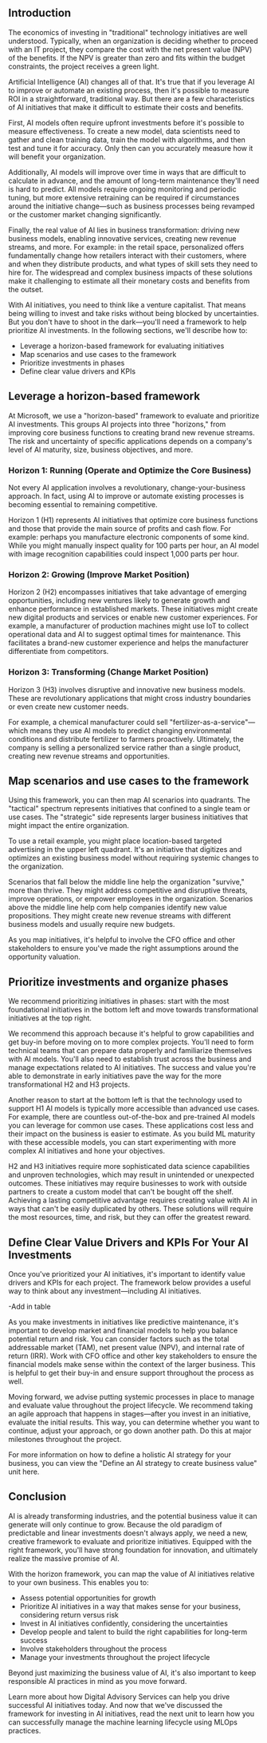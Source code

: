 ## Introduction

The economics of investing in "traditional" technology initiatives are well understood. Typically, when an organization is deciding whether to proceed with an IT project, they compare the cost with the net present value (NPV) of the benefits. If the NPV is greater than zero and fits within the budget constraints, the project receives a green light.

Artificial Intelligence (AI) changes all of that. It's true that if you leverage AI to improve or automate an existing process, then it's possible to measure ROI in a straightforward, traditional way. But there are a few characteristics of AI initiatives that make it difficult to estimate their costs and benefits.

First, AI models often require upfront investments before it's possible to measure effectiveness. To create a new model, data scientists need to gather and clean training data, train the model with algorithms, and then test and tune it for accuracy. Only then can you accurately measure how it will benefit your organization.

Additionally, AI models will improve over time in ways that are difficult to calculate in advance, and the amount of long-term maintenance they'll need is hard to predict. All models require ongoing monitoring and periodic tuning, but more extensive retraining can be required if circumstances around the initiative change—such as business processes being revamped or the customer market changing significantly.

Finally, the real value of AI lies in business transformation: driving new business models, enabling innovative services, creating new revenue streams, and more. For example: in the retail space, personalized offers fundamentally change how retailers interact with their customers, where and when they distribute products, and what types of skill sets they need to hire for. The widespread and complex business impacts of these solutions make it challenging to estimate all their monetary costs and benefits from the outset.

With AI initiatives, you need to think like a venture capitalist. That means being willing to invest and take risks without being blocked by uncertainties. But you don't have to shoot in the dark—you'll need a framework to help prioritize AI investments. In the following sections, we'll describe how to:

* Leverage a horizon-based framework for evaluating initiatives
* Map scenarios and use cases to the framework  
* Prioritize investments in phases  
* Define clear value drivers and KPIs

## Leverage a horizon-based framework

At Microsoft, we use a "horizon-based" framework to evaluate and prioritize AI investments. This groups AI projects into three "horizons," from improving core business functions to creating brand new revenue streams. The risk and uncertainty of specific applications depends on a company's level of AI maturity, size, business objectives, and more.

### Horizon 1: Running (Operate and Optimize the Core Business)

Not every AI application involves a revolutionary, change-your-business approach. In fact, using AI to improve or automate existing processes is becoming essential to remaining competitive.  

Horizon 1 (H1) represents AI initiatives that optimize core business functions and those that provide the main source of profits and cash flow. For example: perhaps you manufacture electronic components of some kind. While you might manually inspect quality for 100 parts per hour, an AI model with image recognition capabilities could inspect 1,000 parts per hour.

### Horizon 2: Growing (Improve Market Position)

Horizon 2 (H2) encompasses initiatives that take advantage of emerging opportunities, including new ventures likely to generate growth and enhance performance in established markets. These initiatives might create new digital products and services or enable new customer experiences. For example, a manufacturer of production machines might use IoT to collect operational data and AI to suggest optimal times for maintenance. This facilitates a brand-new customer experience and helps the manufacturer differentiate from competitors.

### Horizon 3: Transforming (Change Market Position)

Horizon 3 (H3) involves disruptive and innovative new business models. These are revolutionary applications that might cross industry boundaries or even create new customer needs.

For example, a chemical manufacturer could sell "fertilizer-as-a-service"—which means they use AI models to predict changing environmental conditions and distribute fertilizer to farmers proactively. Ultimately, the company is selling a personalized service rather than a single product, creating new revenue streams and opportunities.

## Map scenarios and use cases to the framework

Using this framework, you can then map AI scenarios into quadrants. The "tactical" spectrum represents initiatives that confined to a single team or use cases. The "strategic" side represents larger business initiatives that might impact the entire organization.

To use a retail example, you might place location-based targeted advertising in the upper left quadrant. It's an initiative that digitizes and optimizes an existing business model without requiring systemic changes to the organization. 

Scenarios that fall below the middle line help the organization "survive," more than thrive. They might address competitive and disruptive threats, improve operations, or empower employees in the organization. Scenarios above the middle line help com help companies identify new value propositions. They might create new revenue streams with different business models and usually require new budgets. 

As you map initiatives, it's helpful to involve the CFO office and other stakeholders to ensure you've made the right assumptions around the opportunity valuation.

## Prioritize investments and organize phases

We recommend prioritizing initiatives in phases: start with the most foundational initiatives in the bottom left and move towards transformational initiatives at the top right.

We recommend this approach because it's helpful to grow capabilities and get buy-in before moving on to more complex projects. You'll need to form technical teams that can prepare data properly and familiarize themselves with AI models. You'll also need to establish trust across the business and manage expectations related to AI initiatives. The success and value you're able to demonstrate in early initiatives pave the way for the more transformational H2 and H3 projects. 

Another reason to start at the bottom left is that the technology used to support H1 AI models is typically more accessible than advanced use cases. For example, there are countless out-of-the-box and pre-trained AI models you can leverage for common use cases. These applications cost less and their impact on the business is easier to estimate. As you build ML maturity with these accessible models, you can start experimenting with more complex AI initiatives and hone your objectives.  

H2 and H3 initiatives require more sophisticated data science capabilities and unproven technologies, which may result in unintended or unexpected outcomes. These initiatives may require businesses to work with outside partners to create a custom model that can't be bought off the shelf. Achieving a lasting competitive advantage requires creating value with AI in ways that can't be easily duplicated by others. These solutions will require the most resources, time, and risk, but they can offer the greatest reward.

## Define Clear Value Drivers and KPIs For Your AI Investments

Once you've prioritized your AI initiatives, it's important to identify value drivers and KPIs for each project. The framework below provides a useful way to think about any investment—including AI initiatives.

-Add in table

As you make investments in initiatives like predictive maintenance, it's important to develop market and financial models to help you balance potential return and risk. You can consider factors such as the total addressable market (TAM), net present value (NPV), and internal rate of return (IRR). Work with CFO office and other key stakeholders to ensure the financial models make sense within the context of the larger business. This is helpful to get their buy-in and ensure support throughout the process as well. 

Moving forward, we advise putting systemic processes in place to manage and evaluate value throughout the project lifecycle. We recommend taking an agile approach that happens in stages—after you invest in an initiative, evaluate the initial results. This way, you can determine whether you want to continue, adjust your approach, or go down another path. Do this at major milestones throughout the project.

For more information on how to define a holistic AI strategy for your business, you can view the "Define an AI strategy to create business value" unit here.

## Conclusion

AI is already transforming industries, and the potential business value it can generate will only continue to grow. Because the old paradigm of predictable and linear investments doesn't always apply, we need a new, creative framework to evaluate and prioritize initiatives. Equipped with the right framework, you'll have strong foundation for innovation, and ultimately realize the massive promise of AI.  

With the horizon framework, you can map the value of AI initiatives relative to your own business. This enables you to:

* Assess potential opportunities for growth  
* Prioritize AI initiatives in a way that makes sense for your business, considering return versus risk 
* Invest in AI initiatives confidently, considering the uncertainties 
* Develop people and talent to build the right capabilities for long-term success 
* Involve stakeholders throughout the process 
* Manage your investments throughout the project lifecycle

Beyond just maximizing the business value of AI, it's also important to keep responsible AI practices in mind as you move forward.  

Learn more about how Digital Advisory Services can help you drive successful AI initiatives today. And now that we've discussed the framework for investing in AI initiatives, read the next unit to learn how you can successfully manage the machine learning lifecycle using MLOps practices.